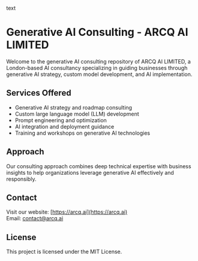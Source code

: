 text
# Generative AI Consulting - ARCQ AI LIMITED

Welcome to the generative AI consulting repository of ARCQ AI LIMITED, a London-based AI consultancy specializing in guiding businesses through generative AI strategy, custom model development, and AI implementation.

## Services Offered
- Generative AI strategy and roadmap consulting  
- Custom large language model (LLM) development  
- Prompt engineering and optimization  
- AI integration and deployment guidance  
- Training and workshops on generative AI technologies

## Approach
Our consulting approach combines deep technical expertise with business insights to help organizations leverage generative AI effectively and responsibly.

## Contact
Visit our website: [https://arcq.ai](https://arcq.ai)  
Email: contact@arcq.ai

## License
This project is licensed under the MIT License.

